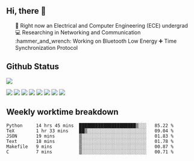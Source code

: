 <h2 > Hi, there 👋 </h3>

<div >
 <ul>
 🏫 Right now an Electrical and Computer Engineering (ECE) undergrad <br>
<!--  <a href="https://www.ji.sjtu.edu.cn/">@UM-SJTU JI</a>   -->
 💻 Researching in Networking and Communication<br>
<!--  :speech_balloon: Contact me through email if possible: <a href="mailto:181716254@qq.com"><img src="https://img.shields.io/badge/-181716254@qq.com-c14438?style=plastic&logo=Gmail&logoColor=white&link=mailto:15203012@iubat.edu"></a> <br> -->
 :hammer_and_wrench: Working on Bluetooth Low Energy ➕ Time Synchronization Protocol
 </ul>
</div>

<h2 >
Github Status 
</h1>

<p >
 <img src="https://github-readme-stats.vercel.app/api?username=MountBro&theme=monokai"><br>
<!--  <a href="https://github.com/MountBro/myLeetCode">
  <img src="https://github-readme-stats.vercel.app/api/pin/?username=MountBro&repo=myLeetCode&theme=monokai">
 </a>
 <a href="https://github.com/MountBro/Age-of-Plague">
  <img src="https://github-readme-stats.vercel.app/api/pin/?username=MountBro&repo=Age-of-Plague&theme=monokai">
 </a> -->
</p>

<div > 
 <img src="https://img.shields.io/badge/C-00599C?style=for-the-badge&logo=c&logoColor=white">
 <img src="https://img.shields.io/badge/C%2B%2B-00599C?style=for-the-badge&logo=c%2B%2B&logoColor=white">
 <img src="https://img.shields.io/badge/Python-14354C?style=for-the-badge&logo=python&logoColor=white">
 <img src="https://img.shields.io/badge/MongoDB-4EA94B?style=for-the-badge&logo=mongodb&logoColor=white">
 <img src="https://img.shields.io/badge/JavaScript-323330?style=for-the-badge&logo=javascript&logoColor=F7DF1E">
 <img src="https://img.shields.io/badge/TypeScript-007ACC?style=for-the-badge&logo=typescript&logoColor=white"> 
 <img src="https://img.shields.io/badge/React-20232A?style=for-the-badge&logo=react&logoColor=61DAFB">
 <img src="https://img.shields.io/badge/React_Router-CA4245?style=for-the-badge&logo=react-router&logoColor=white">
</div>

<!-- 
<p >
 <img src="http://github-readme-streak-stats.herokuapp.com?user=MountBro&theme=monokai" align="center" />
</p>
<br>
 -->

<h2 >
Weekly worktime breakdown
</h1>


<!--START_SECTION:waka-->

```text
Python     14 hrs 45 mins  █████████████████████▒░░░   85.22 %
TeX        1 hr 33 mins    ██▒░░░░░░░░░░░░░░░░░░░░░░   09.04 %
JSON       19 mins         ▒░░░░░░░░░░░░░░░░░░░░░░░░   01.83 %
Text       18 mins         ▒░░░░░░░░░░░░░░░░░░░░░░░░   01.78 %
Makefile   9 mins          ▒░░░░░░░░░░░░░░░░░░░░░░░░   00.87 %
C          7 mins          ▒░░░░░░░░░░░░░░░░░░░░░░░░   00.71 %
```

<!--END_SECTION:waka-->


